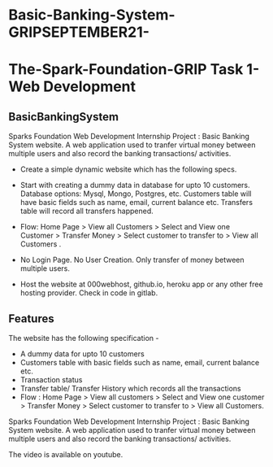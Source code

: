 # Basic-Banking-System-GRIPSEPTEMBER21-

# The-Spark-Foundation-GRIP  Task 1-Web Development
## BasicBankingSystem




Sparks Foundation Web Development Internship Project : 
Basic Banking System website.
A web application used to tranfer virtual money between multiple users and also record the banking transactions/ activities.

- Create a simple dynamic website which has the following specs.

- Start with creating a dummy data in database for upto 10 customers. Database options: Mysql, Mongo, Postgres, etc.            Customers table will have basic fields such as name, email, current balance etc. Transfers table will record all            transfers happened.

- Flow: Home Page > View all Customers > Select and View one Customer > Transfer Money > Select customer to transfer to >       View all Customers .

- No Login Page. No User Creation. Only transfer of money between multiple users.

- Host the website at 000webhost, github.io, heroku app or any other free hosting provider. Check in code in gitlab.

## Features

The website has the following specification -

- A dummy data for upto 10 customers
- Customers table with basic fields such as name, email, current balance etc.
- Transaction status
- Transfer table/ Transfer History which records all the transactions
- Flow : Home Page > View all customers > Select and View one customer > Transfer Money > Select customer to transfer to > View all Customers.

Sparks Foundation Web Development Internship Project : Basic Banking System website. A web application used to tranfer virtual money between multiple users and also record the banking transactions/ activities.

The video is available on youtube.
